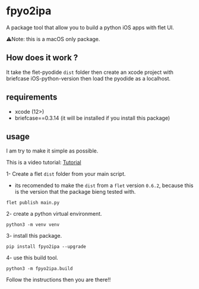 # fpyo2ipa
A package tool that allow you to build a python iOS apps with flet UI.

⚠️Note: this is a macOS only package.

## How does it work ?
It take the flet-pyodide `dist` folder then create an xcode project with briefcase iOS-python-version then load the pyodide as a localhost.

## requirements
- xcode (12>)
- briefcase==0.3.14 (it will be installed if you install this package)

## usage
I am try to make it simple as possible.

This is a video tutorial: [Tutorial](https://youtu.be/PC9sXtuKqPQ)

1- Create a flet `dist` folder from your main script.

* its recomended to make the `dist` from a `flet` version `0.6.2`, because this is the version that the package bieng tested with.

```
flet publish main.py
```

2- create a python virtual environment.

```
python3 -m venv venv
```

3- install this package.

```
pip install fpyo2ipa --upgrade
```

4- use this build tool.

```
python3 -m fpyo2ipa.build
```
Follow the instructions then you are there!!
